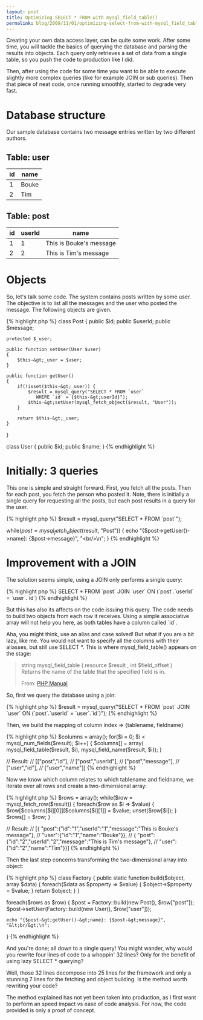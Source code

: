 ```yaml
---
layout: post
title: Optimizing SELECT * FROM with mysql_field_table()
permalink: blog/2009/11/01/optimizing-select-from-with-mysql_field_table/
---
```


<p>Creating your own data access layer, can be quite some work. After some time, you will tackle the basics of querying the database and parsing the results into objects. Each query only retrieves a set of data from a single table, so you push the code to production like I did.</p>
<p>Then, after using the code for some time you want to be able to execute slightly more complex queries (like for example JOIN or sub queries). Then that piece of neat code, once running smoothly, started to degrade very fast.<br />
<span id="more-3"></span></p>
<h1>Database structure</h1>
<p>Our sample database contains two message entries written by two different authors.</p>
<h2>Table: user</h2>
<table>
<thead>
<tr>
<th>id</th>
<th>name</th>
</tr>
</thead>
<tbody>
<tr>
<td>1</td>
<td>Bouke</td>
</tr>
<tr>
<td>2</td>
<td>Tim</td>
</tr>
</tbody>
</table>
<h2>Table: post</h2>
<table>
<thead>
<tr>
<th>id</th>
<th>userId</th>
<th>name</th>
</tr>
</thead>
<tbody>
<tr>
<td>1</td>
<td>1</td>
<td>This is Bouke's message</td>
</tr>
<tr>
<td>2</td>
<td>2</td>
<td>This is Tim's message</td>
</tr>
</tbody>
</table>
<h1>Objects</h1>
<p>So, let's talk some code. The system contains posts written by some user. The objective is to list all the messages and the user who posted the message. The following objects are given.</p>
{% highlight php %}
class Post
{
    public $id;
    public $userId;
    public $message;

    protected $_user;

    public function setUser(User $user)
    {
        $this-&gt;_user = $user;
    }

    public function getUser()
    {
        if(!isset($this-&gt;_user)) {
            $result = mysql_query("SELECT * FROM `user`
               WHERE `id` = {$this-&gt;userId}");
            $this-&gt;setUser(mysql_fetch_object($result, "User"));
        }

        return $this-&gt;_user;
    }
}

class User
{
    public $id;
    public $name;
}
{% endhighlight %}
<h1>Initially: 3 queries</h1>
<p>This one is simple and straight forward. First, you fetch all the posts. Then for each post, you fetch the person who posted it. Note, there is initially a single query for requesting all the posts, but each post results in a query for the user.</p>
{% highlight php %}
$result = mysql_query("SELECT * FROM `post`");

while($post = mysql_fetch_object($result, "Post")) {
   echo "{$post-&gt;getUser()-&gt;name}: {$post-&gt;message}", "&lt;br/&gt;\n";
}
{% endhighlight %}
<h1>Improvement with a JOIN</h1>
<p>The solution seems simple, using a JOIN only performs a single query:</p>
{% highlight php %}
SELECT * FROM `post` JOIN `user` ON (`post`.`userId` = `user`.`id`)
{% endhighlight %}
<p>But this has also its affects on the code issuing this query. The code needs to build two objects from each row it receives. Using a simple associative array will not help you here, as both tables have a column called `id`. </p>
<p>Aha, you might think, use an alias and case solved! But what if you are a bit lazy, like me. You would not want to specify all the columns with their aliasses, but still use SELECT *. This is where mysql_field_table() appears on the stage:</p>
<blockquote><p>string mysql_field_table ( resource $result , int $field_offset )<br />
Returns the name of the table that the specified field is in.</p>
<p>From: <a href="http://www.php.net/mysql_field_table">PHP Manual</a></p></blockquote>
<p>So, first we query the database using a join:</p>
{% highlight php %}
$result = mysql_query("SELECT * FROM `post`
   JOIN `user` ON (`post`.`userId` = `user`.`id`)");
{% endhighlight %}
<p>Then, we build the mapping of column index => {tablename, fieldname}</p>
{% highlight php %}
$columns = array();
for($i = 0; $i &lt; mysql_num_fields($result); $i++) {
    $columns[] = array(
        mysql_field_table($result, $i),
        mysql_field_name($result, $i));
}

// Result:
// [["post","id"],
//  ["post","userId"],
//  ["post","message"],
//  ["user","id"],
//  ["user","name"]]
{% endhighlight %}
<p>Now we know which column relates to which tablename and fieldname, we iterate over all rows and create a two-dimensional array:</p>
{% highlight php %}
$rows = array();
while($row = mysql_fetch_row($result)) {
    foreach($row as $i =&gt; $value) {
        $row[$columns[$i][0]][$columns[$i][1]] = $value;
        unset($row[$i]);
    }
    $rows[] = $row;
}

// Result:
// [{   "post":{"id":"1","userId":"1","message":"This is Bouke's message"},
//  "user":{"id":"1","name":"Bouke"}},
//  {   "post":{"id":"2","userId":"2","message":"This is Tim's message"},
//  "user":{"id":"2","name":"Tim"}}]
{% endhighlight %}
<p>Then the last step concerns transforming the two-dimensional array into object:</p>
{% highlight php %}
class Factory
{
    public static function build($object, array $data)
    {
        foreach($data as $property =&gt; $value) {
            $object-&gt;$property = $value;
        }
        return $object;
    }
}

foreach($rows as $row) {
    $post = Factory::build(new Post(), $row["post"]);
    $post-&gt;setUser(Factory::build(new User(), $row["user"]));

    echo "{$post-&gt;getUser()-&gt;name}: {$post-&gt;message}", "&lt;br/&gt;\n";
}
{% endhighlight %}
<p>And you're done; all down to a single query! You might wander, why would you rewrite four lines of code to a whoppin' 32 lines? Only for the benefit of using lazy SELECT * querying?</p>
<p>Well, those 32 lines decompose into 25 lines for the framework and only a stunning 7 lines for the fetching and object building. Is the method worth rewriting your code?</p>
<p>The method explained has not yet been taken into production, as I first want to perform an speed impact vs ease of code analysis. For now, the code provided is only a proof of concept.</p>

